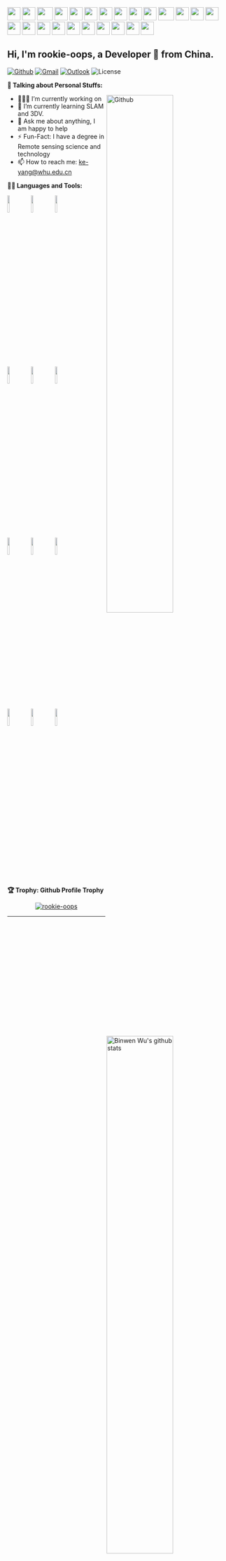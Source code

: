 <div>
    <img src="https://cdn.jsdelivr.net/gh/binwenwu/picgo_demo/img/githubparrot.gif" width="30" height="30"/>
    <img src="https://cdn.jsdelivr.net/gh/binwenwu/picgo_demo/img/indiaparrot.gif" width="30" height="30"/>
    <img src="https://cdn.jsdelivr.net/gh/binwenwu/picgo_demo/img/asyncparrot.gif" width="36" height="30"/>
    <img src="https://cdn.jsdelivr.net/gh/binwenwu/picgo_demo/img/exceptionallyfastparrot.gif" width="30" height="30"/>
    <img src="https://cdn.jsdelivr.net/gh/binwenwu/picgo_demo/img/60fpsparrot.gif" width="30" height="30"/>
    <img src="https://cdn.jsdelivr.net/gh/binwenwu/picgo_demo/img/jumpingparrot.gif" width="30" height="30"/>
    <img src="https://cdn.jsdelivr.net/gh/binwenwu/picgo_demo/img/opensourceparrot.gif" width="30" height="30"/>
    <img src="https://cdn.jsdelivr.net/gh/binwenwu/picgo_demo/img/dealwithitnowparrot.gif" width="30" height="30"/>
    <img src="https://cdn.jsdelivr.net/gh/binwenwu/picgo_demo/img/hypnoparrotlight.gif" width="30" height="30"/>
    <img src="https://cdn.jsdelivr.net/gh/binwenwu/picgo_demo/img/databaseparrot.gif" width="30" height="30"/>
    <img src="https://cdn.jsdelivr.net/gh/binwenwu/picgo_demo/img/fixparrot.gif" width="36" height="30"/>
    <img src="https://cdn.jsdelivr.net/gh/binwenwu/picgo_demo/img/laptop_parrot.gif" width="30" height="30"/>
    <img src="https://cdn.jsdelivr.net/gh/binwenwu/picgo_demo/img/spinningparrot.gif" width="30" height="30"/>
    <img src="https://cdn.jsdelivr.net/gh/binwenwu/picgo_demo/img/levitationparrot.gif" width="30" height="30"/>
    <img src="https://cdn.jsdelivr.net/gh/binwenwu/picgo_demo/img/meldparrot.gif" width="30" height="30"/>
    <img src="https://cdn.jsdelivr.net/gh/binwenwu/picgo_demo/img/slomoparrot.gif" width="30" height="30"/>
    <img src="https://cdn.jsdelivr.net/gh/binwenwu/picgo_demo/img/moonwalkingparrot.gif" width="30" height="30"/>
    <img src="https://cdn.jsdelivr.net/gh/binwenwu/picgo_demo/img/stableparrot.gif" width="30" height="30"/>
    <img src="https://cdn.jsdelivr.net/gh/binwenwu/picgo_demo/img/scienceparrot.gif" width="30" height="30"/>
    <img src="https://cdn.jsdelivr.net/gh/binwenwu/picgo_demo/img/pirateparrot.gif" width="30" height="30"/>
    <img src="https://cdn.jsdelivr.net/gh/binwenwu/picgo_demo/img/footballparrot.gif" width="30" height="30"/>
    <img src="https://cdn.jsdelivr.net/gh/binwenwu/picgo_demo/img/illuminatiparrot.gif" width="30" height="30"/>
    <img src="https://cdn.jsdelivr.net/gh/binwenwu/picgo_demo/img/hypnoparrotdark.gif" width="30" height="30"/>
    <img src="https://cdn.jsdelivr.net/gh/binwenwu/picgo_demo/img/mustacheparrot.gif" width="30" height="30"/>
</div>



## Hi, I'm rookie-oops, a Developer 🚀 from China.



[![Github](https://img.shields.io/badge/-Github-000?style=flat&logo=Github&logoColor=white)](https://github.com/rookie-oops)
[![Gmail](https://img.shields.io/badge/-Gmail-c14438?style=flat&logo=Gmail&logoColor=white)](mailto:murillo.comino@gmail.com)
[![Outlook](https://img.shields.io/badge/-Outlook-0078D4?style=flat&logo=Microsoft-Outlook&logoColor=white)](rookie-oops123@outlook.com)
![License](https://img.shields.io/github/license/Thomas-George-T/Thomas-George-T?style=flat)

**🙆 Talking about Personal Stuffs:**


<img width="55%" align="right" alt="Github" src="https://cdn.jsdelivr.net/gh/binwenwu/picgo_demo/img/git-header.svg" />

- 👨🏽‍💻 I’m currently working on [](https://github.com/rookie-oops/)
- 🌱 I’m currently learning SLAM and 3DV.
- 💬 Ask me about anything, I am happy to help
- ⚡️ Fun-Fact: I have a degree in Remote sensing science and technology
- 📫 How to reach me: ke-yang@whu.edu.cn

**👨‍💻 Languages and Tools:** 


<p>
  <a href="https://github.com/rookie-oops/rookie-oops">
    <img width="55%" align="right" alt="Binwen Wu's github stats" src="https://github-readme-stats.vercel.app/api?username=rookie-oops&show_icons=true&hide_border=true" />
  </a>



  <code><img width="10%" src="https://www.vectorlogo.zone/logos/python/python-horizontal.svg"></code>
  <code><img width="10%" src="https://www.vectorlogo.zone/logos/pytorch/pytorch-ar21.svg"></code>
  <code><img width="10%" src="https://www.vectorlogo.zone/logos/vim/vim-ar21.svg"></code>
  <br />
  <code><img width="10%" src="https://www.vectorlogo.zone/logos/vuejs/vuejs-ar21.svg"></code>
  <code><img width="10%" src="https://www.vectorlogo.zone/logos/git-scm/git-scm-ar21.svg"></code>
  <code><img width="10%" src="https://www.vectorlogo.zone/logos/json/json-ar21.svg"></code>
  <br />
  <code><img width="10%" src="https://www.vectorlogo.zone/logos/ros/ros-ar21.svg"></code>
  <code><img width="10%" src="https://www.vectorlogo.zone/logos/linux/linux-ar21.svg"></code>
  <code><img width="10%" src="https://www.vectorlogo.zone/logos/electronjs/electronjs-ar21.svg"></code>
  <br />
  <code><img width="10%" src="https://www.vectorlogo.zone/logos/git-scm/git-scm-ar21.svg"></code>
  <code><img width="10%" src="https://www.vectorlogo.zone/logos/nvidia/nvidia-ar21.svg"></code>
  <code><img width="10%" src="https://www.vectorlogo.zone/logos/golang/golang-horizontal.svg"></code>
</p>

**🏆 Trophy: Github Profile Trophy**

<p align="center"> 
<a href="https://github.com/ryo-ma/github-profile-trophy"><img src="https://github-profile-trophy.vercel.app/?username=rookie-oops" alt="rookie-oops" /></a>
</p>


<hr>



